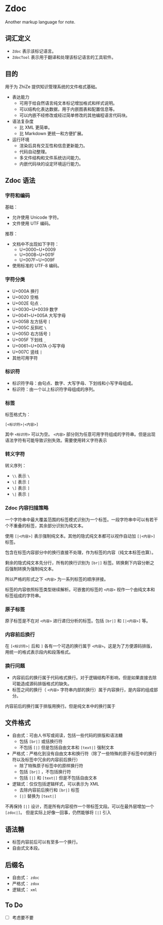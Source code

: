 # Zdoc

Another markup language for note.

## 词汇定义

* `Zdoc` 表示该标记语言。
* `ZdocTool` 表示用于翻译和处理该标记语言的工具软件。

## 目的

用于为 ZhiZe 提供知识管理系统的文件格式基础。

* 表达能力
  * 可用于给自然语言纯文本标记增加格式和样式说明。
  * 可以结构化表达数据，用于内嵌图表和配置信息等。
  * 可以内嵌不经修改或经过简单修改的其他编程语言代码块。
* 语法复杂度
  * 比 XML 更简单。
  * 比 Markdown 更统一和方便扩展。
* 运行环境
  * 渲染后具有交互性和信息更新能力。
  * 代码自动整理。
  * 多文件结构和文件系统访问能力。
  * 内嵌代码块的设定环境运行能力。

## Zdoc 语法

### 字符和编码

基础：

* 允许使用 Unicode 字符。
* 文件使用 UTF 编码。

推荐：

* 文档中不出现如下字符：
  * U+0000~U+0009
  * U+000B~U+001F
  * U+007F~U+009F
* 使用标准的 UTF-8 编码。

### 字符分类

* U+000A 换行
* U+0020 空格 ` `
* U+002E 句点 `.`
* U+0030~U+0039 数字
* U+0041~U+005A 大写字母
* U+005B 左方括号 `[`
* U+005C 反斜杠 `\`
* U+005D 右方括号 `]`
* U+005F 下划线 `_`
* U+0061~U+007A 小写字母
* U+007C 竖线 `|`
* 其他可用字符

### 标识符

* 标识符字母：由句点、数字、大写字母、下划线和小写字母组成。
* 标识符：由一个以上标识符字母组成的序列。

### 标签

标签格式为：

```text
[<标识符>|<内容>]
```

其中 `<标识符>` 可以为空。 `<内容>` 部分则为任意可用字符组成的字符串。但是出现语法字符有可能导致识别失效。需要使用转义字符表示

### 转义字符

转义序列：

* `\\` 表示 `\`
* `\[` 表示 `[`
* `\]` 表示 `]`
* `\|` 表示 `|`

### Zdoc 内容扫描策略

一个字符串中最大覆盖范围的标签模式识别为一个标签。一段字符串中可以有若干个不重叠的标签，其余部分识别为纯文本。

使用 `[|<内容>]` 表示强制纯文本。其他的隐式纯文本都可以视作自动加 `[|<内容>]` 标签。

包含在标签内容部分中的换行直接不处理，作为标签的内容（纯文本标签也算）。

剩余的隐式纯文本先分行，所有的换行识别为 `[br|]` 标签。转换剩下内容分断之后强制转换为强制纯文本。

所以严格的形式之下 `<内容>` 为一系列标签的顺序拼接。

标签的内容依照标签类型继续解析。可嵌套的标签的 `<内容>` 视作一个由纯文本和标签组成的字符串。

### 原子标签

原子标签是不在对 `<内容>` 进行递归分析的标签。包括 `[br|]` 和 `[|<内容>]` 等。

### 内容前后换行

在 `[<标识符>|` 后和 `]` 各有一个可选的换行属于 `<内容>`。这是为了方便源码排版，用统一的格式表示段内和段落格式。

### 换行问题

* 内容前后的换行属于代码格式换行。对于逻辑结构不影响，但是如果直接去除可能造成源码排版格式的缺失。
* 标签之间的换行（ `<内容>` 字符串内部的换行）属于内容换行，是内容的组成部分。

内容前后的换行属于排版用换行。但是纯文本中的换行属于

## 文件格式

* 自由式：可由人书写或阅读，包括一些代码的排版和语法糖
  * 包括 `[br|]` 或括换行符
  * 不包括 `[|]` 但是包括自由文本和 `[text|]` 强制文本
* 严格式：严格化到没有自由文本和换行符（除了一些特殊的原子标签中的换行符以及标签中冗余的内容前后换行）
  * 除了特殊原子标签中的原样换行符
  * 包括 `[br|]` ，不包括换行符
  * 包括 `[|]` 和 `[text|]` 但是不包括自由文本
* 逻辑式：仅仅包括逻辑样式，可以表示为 XML
  * 去除内容前后换行和 `[br|]` 标签
  * `[|]` 替换为 `[text|]`

不再保持 `[|]` 设计，而是所有内容视作一个带标签文段。可以在最外层增加一个 `[zdoc|]`。
但是实际上好像一回事，仍然能够将 `[|]` 引入

## 语法糖

* 标签内容前后可以有至多一个换行。
* 自由式文本段。

## 后缀名

* 自由式： `zdoc`
* 严格式： `zdox`
* 逻辑式： `xml`

## To Do

* [ ] 考虑要不要